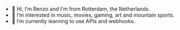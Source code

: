 - 👋 Hi, I’m Renzo and I'm from Rotterdam, the Netherlands.
- 👀 I’m interested in music, movies, gaming, art and mountain sports.
- 🌱 I’m currently learning to use APIs and webhooks.

<!---
rzl-rijkzwaan/rzl-rijkzwaan is a ✨ special ✨ repository because its `README.md` (this file) appears on your GitHub profile.
You can click the Preview link to take a look at your changes.
--->
